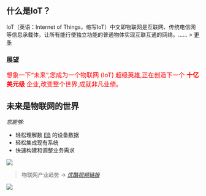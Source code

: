 ## 什么是IoT？

IoT（英语：Internet of Things，缩写IoT）中文即物联网是互联网、传统电信网等信息承载体，让所有能行使独立功能的普通物体实现互联互通的网络。…… \> [更多](/base/iot-wiki/)

### 展望

<font size="3" color="red">想象一下“未来”,您成为一个物联网 (IoT) 超级英雄,正在创造下一个 **十亿美元级** 企业,改变整个世界,成就非凡业绩。</font>

## 未来是物联网的世界
*您能够:*

- 轻松理解数 [EB](http://www.zybang.com/question/bc3684b27463015a696022e729037bad.html) 的设备数据
- 轻松集成现有系统
- 快速构建和调整业务需求

![](../images/IBM.png)

> 物联网产业趋势 -> *[优酷视频链接](http://v.youku.com/v_show/id_XMTc2MDUwMTc2OA==.html#paction)*

![](../images/iot.png)
